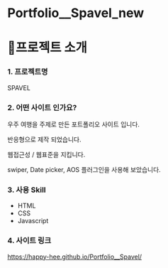 # Portfolio__Spavel_new
# 📌프로젝트 소개

### 1. 프로젝트명

SPAVEL

### 2. 어떤 사이트 인가요?

우주 여행을 주제로 만든 포트폴리오 사이트 입니다.

반응형으로 제작 되었습니다.

웹접근성 / 웹표준을 지킵니다.

swiper, Date picker, AOS 플러그인을 사용해 보았습니다.

### 3. 사용 Skill

- HTML
- CSS
- Javascript

### 4. 사이트 링크

https://happy-hee.github.io/Portfolio__Spavel/

